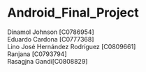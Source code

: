 # Android_Final_Project

Dinamol Johnson [C0786954]     
Eduardo Cardona  [C0777368]    
Lino José Hernández Rodríguez [C0809661]    
Ranjana [C0793794]    
Rasagjna Gandi[C0808829]    

 
